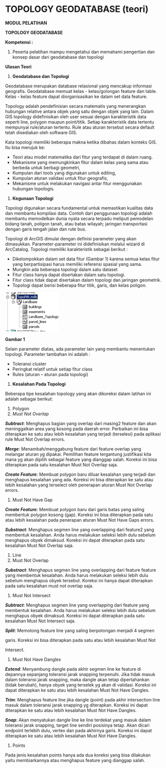 # TOPOLOGY GEODATABASE \(teori\)

**MODUL PELATIHAN**

**TOPOLOGY GEODATABASE**

**Kompetensi :**

1. Peserta pelatihan mampu mengetahui dan memahami pengertian dan konsep dasar dari geodatabase dan topologi

**Ulasan Teori**

1. **Geodatabase dan Topologi**

Geodatabase merupakan database relasional yang mencakup informasi geografis. Geodatabase memuat kelas - kelas/golongan feature dan table. Kelas - kelas feature dapat diorganisasikan ke dalam set data feature.

Topology adalah pendefinisian secara matematis yang menerangkan hubungan relative antara objek yang satu dengan objek yang lain. Dalam GIS topology didefinisikan oleh user sesuai dengan karakteristik data seperti line, polygon maupun point/titik. Setiap karakteristik data tertentu mempunyai rule/aturan tertentu. Rule atau aturan tersebut secara default telah disediakan oleh software GIS.

Kata topologi memiliki beberapa makna ketika dibahas dalam konteks GIS. Itu bisa merujuk ke:

* Teori atau model matematika dari fitur yang terdapat di dalam ruang.
* Mekanisme yang memungkinkan fitur dalam kelas yang sama atau berbeda untuk berbagi geometri,
* Kumpulan dari tools yang digunakan untuk editing,
* Kumpulan aturan validasi untuk fitur geografis,
* Mekanisme untuk melakukan navigasi antar fitur menggunakan hubungan topologis.

1. **Kegunaan Topologi**

Topologi digunakan secara fundamental untuk memastikan kualitas data dan membantu kompilasi data. Contoh dari penggunaan topologi adalah membantu memodelkan dunia nyata secara terpadu meliputi pemodelan bidang tanah, poligon tanah, atau batas wilayah; jaringan transportasi dengan garis tengah jalan dan rute bus.

Topologi di ArcGIS dimulai dengan definisi parameter yang akan dimasukkan. Parameter-parameter ini didefinisikan melalui wizard di ArcCatalog. Topologi memiliki karakteristik sebagai berikut :

* Dikelompokkan dalam set data fitur \(Gambar 1\) karena semua kelas fitur yang berpartisipasi harus memiliki referensi spasial yang sama.
* Mungkin ada beberapa topologi dalam satu dataset
* Fitur class hanya dapat disertakan dalam satu topologi.
* Fitur class tidak dapat disertakan dalam topologi dan jaringan geometrik.
* Topologi dapat berisi beberapa fitur titik, garis, dan kelas poligon.

![](../.gitbook/assets/0%20%283%29.png)

**Gambar 1**

Selain parameter diatas, ada parameter lain yang membantu menentukan topologi. Parameter tambahan ini adalah :

* Toleransi cluster
* Peringkat relatif untuk setiap fitur class
* Rules \(aturan – aturan pada topologi\)

1. **Kesalahan Pada Topologi**

Beberapa tipe kesalahan topology yang akan dikoreksi dalam latihan ini adalah sebagai berikut:

1. Polygon
2. _Must Not Overlap_

_**Subtract**_: Menghapus bagian yang overlap dari masing2 feature dan akan meninggalkan area yang kosong pada daerah error. Perbaikan ini bisa diterapkan ke satu atau lebih kesalahan yang terjadi \(terselesi\) pada aplikasi rule Must Not Overlap errors.

_**Merge**_: Menambah/menggabung feature dari feature overlap yang melangar aturan yg dipakai. Pemilihan feature tergantung justifikasi kita mana yg akan dipilih sebagai feature yang dianggap salah. Koreksi ini bisa diterapkan pada satu kesalahan Must Not Overlap saja.

_**Create Feature**_: Membuat polygon baru diluar kesalahan yang terjadi dan menghapus kesalahan yang ada. Koreksi ini bisa diterapkan ke satu atau lebih kesalahan yang terselect oleh penerapan aturan Must Not Overlap errors.

1. Must Not Have Gap

_**Create Feature**_: Membuat polygon baru dari garis batas yang saling membentuk polygon kosong \(gap\). Koreksi ini bisa diterapkan pada satu atau lebih kesalahan pada penerapan aturan Must Not Have Gaps errors.

_**Substract**_: Menghapus segmen line yang overlapping dari feature2 yang membentuk kesalahan. Anda harus melakukan seleksi lebih dulu sebelum menghapus obyek dimaksud. Koreksi ini dapat diterapkan pada satu kesalahan Must Not Overlap saja.

1. Line
2. Must Not Overlap

_**Substract**_: Menghapus segmen line yang overlapping dari feature feature yang membentuk kesalahan. Anda harus melakukan seleksi lebih dulu sebelum menghapus obyek tersebut. Koreksi ini hanya dapat diterapkan pada satu kesalahan must not overlap saja.

1. Must Not Intersect

_**Subtract**_: Menghapus segmen line yang overlapping dari feature yang membentuk kesalahan. Anda harus melakukan seleksi lebih dulu sebelum menghapus obyek dimaksud. Koreksi ini dapat diterapkan pada satu kesalahan Must Not Intersect saja.

_**Split**_: Memotong feature line yang saling berpotongan menjadi 4 segmen

garis. Koreksi ini bisa diterapkan pada satu atau lebih kesalahan Must Not

Intersect.

1. Must Not Have Dangles

_**Extend**_: Menyambung dangle pada akhir segmen line ke feature di depannya sepanjang toleransi jarak snapping terpenuhi. Jika tidak masuk dalam toleransi jarak snapping, maka dangle akan tetap dipertahankan \(tidak berubah\), hanya obyek yang terselek yg akan di validasi. Koreksi ini dapat diterapkan ke satu atau lebih kesalahan Must Not Have Dangles.

_**Trim**_: Menghapus feature line jika dangle \(point\) pada akhir intersection line masuk dalam toleransi jarak snapping yg diterapkan. Koreksi ini dapat diterapkan ke satu atau lebih kesalahan Must Not Have Dangles.

_**Snap**_: Akan menyatukan dangle line ke line terdekat yang masuk dalam toleransi jarak snapping, target line sendiri posisinya tetap. Akan dicari endpoint terlebih dulu, vertex dan pada akhirnya garis. Koreksi ini dapat diterapkan ke satu atau lebih kesalahan Must Not Have Dangles.

1. Points

Pada jenis kesalahan points hanya ada dua koreksi yang bisa dilakukan yaitu membiarkannya atau menghapus feature yang dianggap salah.

